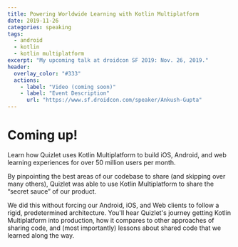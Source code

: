 ```yaml
---
title: Powering Worldwide Learning with Kotlin Multiplatform
date: 2019-11-26
categories: speaking
tags:
  - android
  - kotlin
  - kotlin multiplatform
excerpt: "My upcoming talk at droidcon SF 2019: Nov. 26, 2019."
header:
  overlay_color: "#333"
  actions:
    - label: "Video (coming soon)"
    - label: "Event Description"
      url: "https://www.sf.droidcon.com/speaker/Ankush-Gupta"
---
```


# Coming up!

Learn how Quizlet uses Kotlin Multiplatform to build iOS, Android, and web learning experiences for over 50 million users per month.

By pinpointing the best areas of our codebase to share (and skipping over many others), Quizlet was able to use Kotlin Multiplatform to share the “secret sauce” of our product. 

We did this without forcing our Android, iOS, and Web clients to follow a rigid, predetermined architecture. You'll hear Quizlet's journey getting Kotlin Multiplatform into production, how it compares to other approaches of sharing code, and (most importantly) lessons about shared code that we learned along the way.
